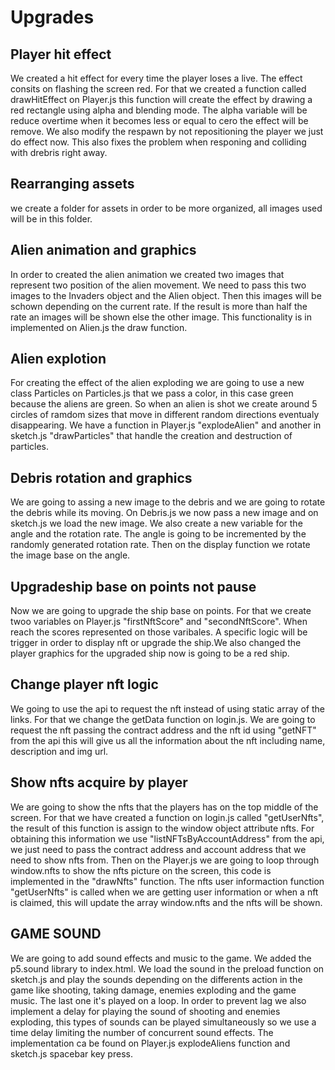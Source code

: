 # Upgrades

## Player hit effect

We created a hit effect for every time the player loses a live. The effect consits on flashing the screen red. 
For that we created a function called drawHitEffect on Player.js this function will create the effect by drawing a red rectangle using alpha and blending mode. 
The alpha variable will be reduce overtime when it becomes less or equal to cero the effect will be remove.
We also modify the respawn by not repositioning the player we just do effect now. This also fixes the problem when responing and colliding with drebris right away. 

## Rearranging assets

we create a folder for assets in order to be more organized, all images used will be in this folder.

## Alien animation and graphics

In order to created the alien animation we created two images that represent two position of the alien movement. 
We need to pass this two images to the Invaders object and the Alien object. 
Then this images will be schown depending on the current rate. 
If the result is more than half the rate an images will be shown else the other image. This functionality is in implemented on Alien.js the draw function. 

## Alien explotion

For creating the effect of the alien exploding we are going to use a new class Particles on Particles.js that we pass a color, in this case green because the aliens are green.
So when an alien is shot we create around 5 circles of ramdom sizes that move in different random directions eventualy disappearing. 
We have a function in Player.js "explodeAlien" and another in sketch.js "drawParticles" that handle the creation and destruction of particles.

## Debris rotation and graphics

 We are going to assing a new image to the debris and we are going to rotate the debris while its moving.
 On Debris.js we now pass a new image and on sketch.js we load the new image. We also create a new variable for the angle and the rotation rate.
 The angle is going to be incremented by the randomly generated rotation rate. Then on the display function we rotate the image base on the angle.

## Upgradeship base on points not pause

Now we are going to upgrade the ship base on points. For that we create twoo variables on Player.js "firstNftScore" and "secondNftScore". 
When reach the scores represented on those varibales. A specific logic will be trigger in order to display nft or upgrade the ship.We also changed the player graphics for the upgraded ship now is going to be a red ship.

## Change player nft logic

We going to use the api to request the nft instead of using static array of the links. For that we change the getData function on login.js.
We are going to request the nft passing the contract address and the nft id using "getNFT" from the api this will give us all the information about the nft including name, description and img url.

## Show nfts acquire by player

We are going to show the nfts that the players has on the top middle of the screen. 
For that we have created a function on login.js called "getUserNfts", the result of this function is assign to the window object attribute nfts. 
For obtaining this information we use "listNFTsByAccountAddress" from the api, we just need to pass the contract address and account address that we need to show nfts from.
Then on the Player.js we are going to loop through window.nfts to show the nfts picture on the screen, this code is implemented in the "drawNfts" function.
The nfts user informaction function "getUserNfts" is called when we are getting user information or when a nft is claimed, this will update the array window.nfts and the nfts will be shown.

## GAME SOUND

We are going to add sound effects and music to the game. We added the p5.sound library to index.html. We load the sound in the preload function on sketch.js and play the sounds depending on the differents action in the game like shooting, taking damage, enemies exploding and the game music. The last one it's played on a loop. In order to prevent lag we also implement a delay for playing the sound of shooting and enemies exploding, this types of sounds can be played simultaneously so we use a time delay limiting the number of concurrent sound effects. The implementation ca be found on Player.js explodeAliens function and sketch.js spacebar key press.

